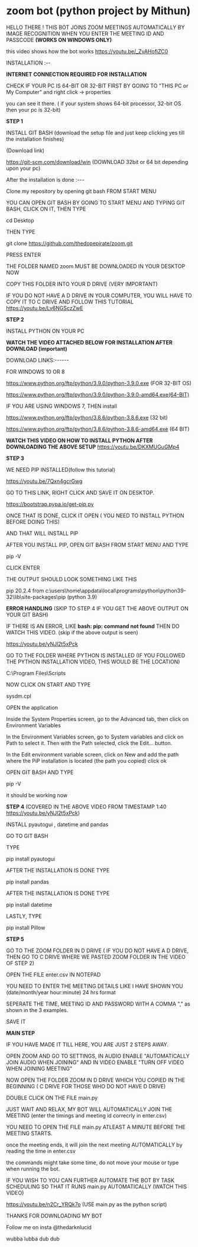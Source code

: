 # zoom bot (python project by Mithun)

HELLO THERE ! THIS BOT JOINS ZOOM MEETINGS AUTOMATICALLY BY IMAGE RECOGNITION WHEN YOU ENTER 
THE MEETING ID AND PASSCODE **(WORKS ON WINDOWS ONLY)**

this video shows how the bot works
https://youtu.be/_ZvAHofiZC0

INSTALLATION :--

**INTERNET CONNECTION REQUIRED FOR INSTALLATION**

CHECK IF YOUR PC IS 64-BIT OR 32-BIT FIRST BY GOING TO "THIS PC or My Computer" and right click -> properties

you can see it there. ( if your system shows 64-bit processor, 32-bit OS then your pc is 32-bit)

**STEP 1**

INSTALL GIT BASH (download the setup file and just keep clicking yes till the installation finishes)

(Download link)

https://git-scm.com/download/win (DOWNLOAD 32bit or 64 bit depending upon your pc)

After the installation is done :---

Clone my repository by opening git bash FROM START MENU

YOU CAN OPEN GIT BASH BY GOING TO START MENU AND TYPING GIT BASH, CLICK ON IT, THEN TYPE 

cd Desktop

THEN TYPE

git clone https://github.com/thedopepirate/zoom.git

PRESS ENTER

THE FOLDER NAMED zoom MUST BE DOWNLOADED IN YOUR DESKTOP NOW 

COPY THIS FOLDER INTO YOUR D DRIVE (VERY IMPORTANT)

IF YOU DO NOT HAVE A D DRIVE IN YOUR COMPUTER, YOU WILL HAVE TO COPY IT TO C DRIVE AND FOLLOW THIS TUTORIAL
https://youtu.be/Lv6NGSczZwE


**STEP 2**

INSTALL PYTHON ON YOUR PC 

**WATCH THE VIDEO ATTACHED BELOW FOR INSTALLATION AFTER DOWNLOAD (important)**

DOWNLOAD LINKS:------

FOR WINDOWS 10 OR 8

https://www.python.org/ftp/python/3.9.0/python-3.9.0.exe (FOR 32-BIT OS)

https://www.python.org/ftp/python/3.9.0/python-3.9.0-amd64.exe(64-BIT)


IF YOU ARE USING WINDOWS 7, THEN install

https://www.python.org/ftp/python/3.8.6/python-3.8.6.exe (32 bit)

https://www.python.org/ftp/python/3.8.6/python-3.8.6-amd64.exe (64 BIT)


**WATCH THIS VIDEO ON HOW TO INSTALL PYTHON AFTER DOWNLOADING THE ABOVE SETUP**
https://youtu.be/DKXMUGuGMp4


**STEP 3**

WE NEED PIP INSTALLED(follow this tutorial)

https://youtu.be/7Qxn4gcrGwg

GO TO THIS LINK, RIGHT CLICK AND SAVE IT ON DESKTOP. 

https://bootstrap.pypa.io/get-pip.py

ONCE THAT IS DONE, CLICK IT OPEN ( YOU NEED TO INSTALL PYTHON BEFORE DOING THIS)

AND THAT WILL INSTALL PIP

AFTER YOU INSTALL PIP, OPEN GIT BASH FROM START MENU AND TYPE 

pip -V

CLICK ENTER

THE OUTPUT SHOULD LOOK SOMETHING LIKE THIS

pip 20.2.4 from c:\users\home\appdata\local\programs\python\python39-32\lib\site-packages\pip (python 3.9)

**ERROR HANDLING** (SKIP TO STEP 4 IF YOU GET THE ABOVE OUTPUT ON YOUR GIT BASH)

IF THERE IS AN ERROR, LIKE **bash: pip: command not found** THEN DO WATCH THIS VIDEO. (skip if the above output is seen)

https://youtu.be/yNJl2t5xPck

GO TO THE FOLDER WHERE PYTHON IS INSTALLED (IF YOU FOLLOWED THE PYTHON INSTALLATION VIDEO, THIS WOULD BE THE LOCATION)

C:\Program Files\Scripts


NOW CLICK ON START AND TYPE

sysdm.cpl 

OPEN the application
 
 Inside the System Properties screen, go to the Advanced tab, then click on Environment Variables
 
 In the Environment Variables screen, go to System variables and click on Path to select it. Then with the Path selected, click the Edit… button.
 
 In the Edit environment variable screen, click on New and add the path where the PiP installation is located (the path you copied) click ok
 
  OPEN GIT BASH AND TYPE 

pip -V

it should be working now


**STEP 4** (COVERED IN THE ABOVE VIDEO FROM TIMESTAMP 1:40 https://youtu.be/yNJl2t5xPck)

INSTALL pyautogui , datetime and pandas

GO TO GIT BASH

TYPE 

pip install pyautogui

AFTER THE INSTALLATION IS DONE TYPE 

pip install pandas

AFTER THE INSTALLATION IS DONE TYPE 

pip install datetime

LASTLY, TYPE

pip install Pillow

**STEP 5**
 
 GO TO THE ZOOM FOLDER IN D DRIVE  ( IF YOU DO NOT HAVE A D DRIVE, THEN GO TO C DRIVE WHERE WE PASTED ZOOM FOLDER IN THE VIDEO OF STEP 2)

OPEN THE FILE enter.csv IN NOTEPAD 

YOU NEED TO ENTER THE MEETING DETAILS LIKE I HAVE SHOWN YOU (date/month/year hour:minute) 24 hrs format 

SEPERATE THE TIME, MEETING ID AND PASSWORD WITH A COMMA "," as shown in the 3 examples.

SAVE IT

**MAIN STEP**

IF YOU HAVE MADE IT TILL HERE, YOU ARE JUST 2 STEPS AWAY.

OPEN ZOOM AND GO TO SETTINGS, IN AUDIO ENABLE "AUTOMATICALLY JOIN AUDIO WHEN JOINING" AND IN VIDEO ENABLE "TURN OFF VIDEO WHEN JOINING MEETING"

NOW OPEN THE FOLDER ZOOM IN D DRIVE WHICH YOU COPIED IN THE BEGINNING ( C DRIVE FOR THOSE WHO DO NOT HAVE D DRIVE)

DOUBLE CLICK ON THE FILE main.py

JUST WAIT AND RELAX, MY BOT WILL AUTOMATICALLY JOIN THE MEETING (enter the timings and meeting id correcrly in enter.csv)

YOU NEED TO OPEN THE FILE main.py ATLEAST A MINUTE BEFORE THE MEETING STARTS.

once the meeting ends, it will join the next meeting AUTOMATICALLY by reading the time in enter.csv

the commands might take some time, do not move your mouse or type when running the bot.


IF YOU WISH TO YOU CAN FURTHER AUTOMATE THE BOT BY TASK SCHEDULING SO THAT IT RUNS main.py AUTOMATICALLY (WATCH THIS VIDEO)

https://youtu.be/n2Cr_YRQk7o (USE main.py as the python script)

THANKS FOR DOWNLOADING MY BOT

Follow me on insta @thedarknlucid

wubba lubba dub dub



